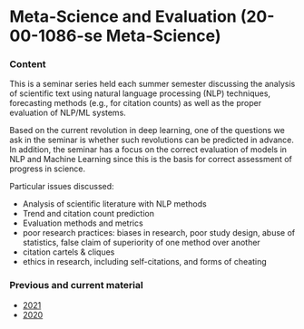 # Meta-Science and Evaluation (20-00-1086-se Meta-Science)


### Content 

This is a seminar series held each summer semester  <!--at [TU Darmstadt](https://www.tu-darmstadt.de/)--> 
discussing the analysis of scientific text using natural language processing (NLP) techniques, forecasting methods (e.g., for citation counts) as well as the proper evaluation of NLP/ML systems.

Based on the current revolution in deep learning, one of the questions we ask in the seminar is whether such revolutions can be predicted in advance. In addition, the seminar has a focus on the correct evaluation of models in NLP and Machine Learning since this is the basis for correct assessment of progress in science.

Particular issues discussed:

- Analysis of scientific literature with NLP methods
- Trend and citation count prediction
- Evaluation methods and metrics
- poor research practices: biases in research, poor study design, abuse of statistics, false claim of superiority of one method over another
- citation cartels & cliques
- ethics in research, including self-citations, and forms of cheating 

<!-- Ausgehend von der gegenwärtigen Revolution im Bereich der künstlichen Intelligenz stellt sich das Seminar die Frage, ob solche Revolutionen im Voraus vorhergesagt werden können. Weitere Fokusaspekte des Seminars sind:
- Probleme und Aspekte von peer-reviewing
- Vorhersage von Citation Counts
- Schlechte Praktiken in der Forschung: biases in der Forschung, schlechter Aufbau von Studien, Missbrauch von Statistiken, falsche Behauptungen bzgl. der Qualtität einer Methode/Ansatz/Algorithmus
- Zitations-Kartelle & Cliquen
- Ethik in der Forschung, insbesondere self-citations und Formen von Betrügen
-->


### Previous and current material

* [2021](README_2020.md)
* [2020](README_2019.md)
